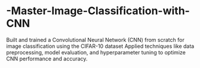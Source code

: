 # -Master-Image-Classification-with-CNN
Built and trained a Convolutional Neural Network (CNN) from scratch for image classification using the CIFAR-10 dataset
Applied techniques like data preprocessing, model evaluation, and hyperparameter tuning to optimize CNN performance
 and accuracy.

